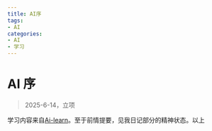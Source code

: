 ```yaml
---
title: AI序
tags: 
- AI
categories:
- AI
- 学习
---
```


# AI 序

> 2025-6-14，立项

学习内容来自[Ai-learn](https://github.com/xiaochengcike/Ai-learn)。至于前情提要，见我日记部分的精神状态。以上